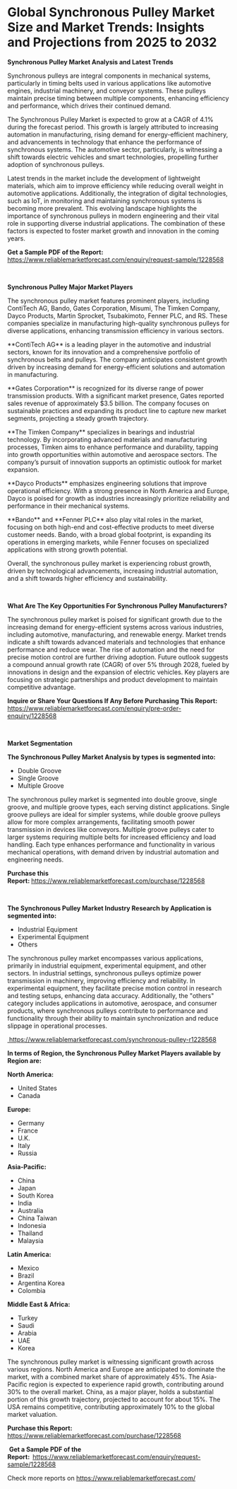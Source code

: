 <p><h1>Global Synchronous Pulley Market Size and Market Trends: Insights and Projections from 2025 to 2032</h1></p><p><strong>Synchronous Pulley Market Analysis and Latest Trends</strong></p>
<p><p>Synchronous pulleys are integral components in mechanical systems, particularly in timing belts used in various applications like automotive engines, industrial machinery, and conveyor systems. These pulleys maintain precise timing between multiple components, enhancing efficiency and performance, which drives their continued demand.</p><p>The Synchronous Pulley Market is expected to grow at a CAGR of 4.1% during the forecast period. This growth is largely attributed to increasing automation in manufacturing, rising demand for energy-efficient machinery, and advancements in technology that enhance the performance of synchronous systems. The automotive sector, particularly, is witnessing a shift towards electric vehicles and smart technologies, propelling further adoption of synchronous pulleys.</p><p>Latest trends in the market include the development of lightweight materials, which aim to improve efficiency while reducing overall weight in automotive applications. Additionally, the integration of digital technologies, such as IoT, in monitoring and maintaining synchronous systems is becoming more prevalent. This evolving landscape highlights the importance of synchronous pulleys in modern engineering and their vital role in supporting diverse industrial applications. The combination of these factors is expected to foster market growth and innovation in the coming years.</p></p>
<p><strong>Get a Sample PDF of the Report:&nbsp;</strong> <a href="https://www.reliablemarketforecast.com/enquiry/request-sample/1228568?utm_campaign=1766&utm_medium=2&utm_source=Github&utm_content=ia&utm_term=18022025&utm_id=synchronous-pulley">https://www.reliablemarketforecast.com/enquiry/request-sample/1228568</a></p>
<p>&nbsp;</p>
<p><strong>Synchronous Pulley Major Market Players</strong></p>
<p><p>The synchronous pulley market features prominent players, including ContiTech AG, Bando, Gates Corporation, Misumi, The Timken Company, Dayco Products, Martin Sprocket, Tsubakimoto, Fenner PLC, and RS. These companies specialize in manufacturing high-quality synchronous pulleys for diverse applications, enhancing transmission efficiency in various sectors.</p><p>**ContiTech AG** is a leading player in the automotive and industrial sectors, known for its innovation and a comprehensive portfolio of synchronous belts and pulleys. The company anticipates consistent growth driven by increasing demand for energy-efficient solutions and automation in manufacturing.</p><p>**Gates Corporation** is recognized for its diverse range of power transmission products. With a significant market presence, Gates reported sales revenue of approximately $3.5 billion. The company focuses on sustainable practices and expanding its product line to capture new market segments, projecting a steady growth trajectory.</p><p>**The Timken Company** specializes in bearings and industrial technology. By incorporating advanced materials and manufacturing processes, Timken aims to enhance performance and durability, tapping into growth opportunities within automotive and aerospace sectors. The company’s pursuit of innovation supports an optimistic outlook for market expansion.</p><p>**Dayco Products** emphasizes engineering solutions that improve operational efficiency. With a strong presence in North America and Europe, Dayco is poised for growth as industries increasingly prioritize reliability and performance in their mechanical systems.</p><p>**Bando** and **Fenner PLC** also play vital roles in the market, focusing on both high-end and cost-effective products to meet diverse customer needs. Bando, with a broad global footprint, is expanding its operations in emerging markets, while Fenner focuses on specialized applications with strong growth potential.</p><p>Overall, the synchronous pulley market is experiencing robust growth, driven by technological advancements, increasing industrial automation, and a shift towards higher efficiency and sustainability.</p></p>
<p>&nbsp;</p>
<p><strong>What Are The Key Opportunities For Synchronous Pulley Manufacturers?</strong></p>
<p><p>The synchronous pulley market is poised for significant growth due to the increasing demand for energy-efficient systems across various industries, including automotive, manufacturing, and renewable energy. Market trends indicate a shift towards advanced materials and technologies that enhance performance and reduce wear. The rise of automation and the need for precise motion control are further driving adoption. Future outlook suggests a compound annual growth rate (CAGR) of over 5% through 2028, fueled by innovations in design and the expansion of electric vehicles. Key players are focusing on strategic partnerships and product development to maintain competitive advantage.</p></p>
<p><strong>Inquire or Share Your Questions If Any Before Purchasing This Report:</strong> <a href="https://www.reliablemarketforecast.com/enquiry/pre-order-enquiry/1228568?utm_campaign=1766&utm_medium=2&utm_source=Github&utm_content=ia&utm_term=18022025&utm_id=synchronous-pulley">https://www.reliablemarketforecast.com/enquiry/pre-order-enquiry/1228568</a></p>
<p>&nbsp;</p>
<p><strong>Market Segmentation</strong></p>
<p><strong>The Synchronous Pulley Market Analysis by types is segmented into:</strong></p>
<p><ul><li>Double Groove</li><li>Single Groove</li><li>Multiple Groove</li></ul></p>
<p><p>The synchronous pulley market is segmented into double groove, single groove, and multiple groove types, each serving distinct applications. Single groove pulleys are ideal for simpler systems, while double groove pulleys allow for more complex arrangements, facilitating smooth power transmission in devices like conveyors. Multiple groove pulleys cater to larger systems requiring multiple belts for increased efficiency and load handling. Each type enhances performance and functionality in various mechanical operations, with demand driven by industrial automation and engineering needs.</p></p>
<p><strong>Purchase this Report:&nbsp;</strong><a href="https://www.reliablemarketforecast.com/purchase/1228568?utm_campaign=1766&utm_medium=2&utm_source=Github&utm_content=ia&utm_term=18022025&utm_id=synchronous-pulley">https://www.reliablemarketforecast.com/purchase/1228568</a></p>
<p>&nbsp;</p>
<p><strong>The Synchronous Pulley Market Industry Research by Application is segmented into:</strong></p>
<p><ul><li>Industrial Equipment</li><li>Experimental Equipment</li><li>Others</li></ul></p>
<p><p>The synchronous pulley market encompasses various applications, primarily in industrial equipment, experimental equipment, and other sectors. In industrial settings, synchronous pulleys optimize power transmission in machinery, improving efficiency and reliability. In experimental equipment, they facilitate precise motion control in research and testing setups, enhancing data accuracy. Additionally, the "others" category includes applications in automotive, aerospace, and consumer products, where synchronous pulleys contribute to performance and functionality through their ability to maintain synchronization and reduce slippage in operational processes.</p></p>
<p><a href="https://www.reliablemarketforecast.com/synchronous-pulley-r1228568?utm_campaign=1766&utm_medium=2&utm_source=Github&utm_content=ia&utm_term=18022025&utm_id=synchronous-pulley">&nbsp;https://www.reliablemarketforecast.com/synchronous-pulley-r1228568</a></p>
<p><strong>In terms of Region, the Synchronous Pulley Market Players available by Region are:</strong></p>
<p>
    <p> <strong> North America: </strong>
        <ul>
            <li>United States</li>
            <li>Canada</li>
        </ul>
        </p> 
    <p> <strong> Europe: </strong>
        <ul>
            <li>Germany</li>
            <li>France</li>
            <li>U.K.</li>
            <li>Italy</li>
            <li>Russia</li>
        </ul>
        </p> 
    <p> <strong> Asia-Pacific: </strong>
        <ul>
            <li>China</li>
            <li>Japan</li>
            <li>South Korea</li>
            <li>India</li>
            <li>Australia</li>
            <li>China Taiwan</li>
            <li>Indonesia</li>
            <li>Thailand</li>
            <li>Malaysia</li>
        </ul>
        </p> 
    <p> <strong> Latin America: </strong>
        <ul>
            <li>Mexico</li>
            <li>Brazil</li>
            <li>Argentina Korea</li>
            <li>Colombia</li>
        </ul>
        </p> 
    <p> <strong> Middle East & Africa: </strong>
        <ul>
            <li>Turkey</li>
            <li>Saudi</li>
            <li>Arabia</li>
            <li>UAE</li>
            <li>Korea</li>
        </ul>
    </p>
    </p>
<p><p>The synchronous pulley market is witnessing significant growth across various regions. North America and Europe are anticipated to dominate the market, with a combined market share of approximately 45%. The Asia-Pacific region is expected to experience rapid growth, contributing around 30% to the overall market. China, as a major player, holds a substantial portion of this growth trajectory, projected to account for about 15%. The USA remains competitive, contributing approximately 10% to the global market valuation.</p></p>
<p><strong>Purchase this Report: </strong><a href="https://www.reliablemarketforecast.com/purchase/1228568?utm_campaign=1766&utm_medium=2&utm_source=Github&utm_content=ia&utm_term=18022025&utm_id=synchronous-pulley">https://www.reliablemarketforecast.com/purchase/1228568</a></p>
<p>&nbsp;<strong>Get a Sample PDF of the Report:&nbsp;&nbsp;</strong><a href="https://www.reliablemarketforecast.com/enquiry/request-sample/1228568?utm_campaign=1766&utm_medium=2&utm_source=Github&utm_content=ia&utm_term=18022025&utm_id=synchronous-pulley">https://www.reliablemarketforecast.com/enquiry/request-sample/1228568</a></p>
<p><strong></strong></p>
<p>Check more reports on <a href="https://www.reliablemarketforecast.com/?utm_campaign=1766&utm_medium=2&utm_source=Github&utm_content=ia&utm_term=18022025&utm_id=synchronous-pulley">https://www.reliablemarketforecast.com/</a></p>